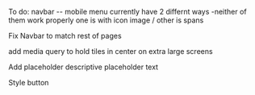 To do:
navbar -- mobile menu
currently have 2 differnt ways -neither of them work properly
one is with icon image / other is spans

<!--  Current / Tiles -->

Fix Navbar to match rest of pages

add media query to hold tiles in center on extra large screens

Add placeholder descriptive placeholder text

<!-- fetch API  -->

Style button
